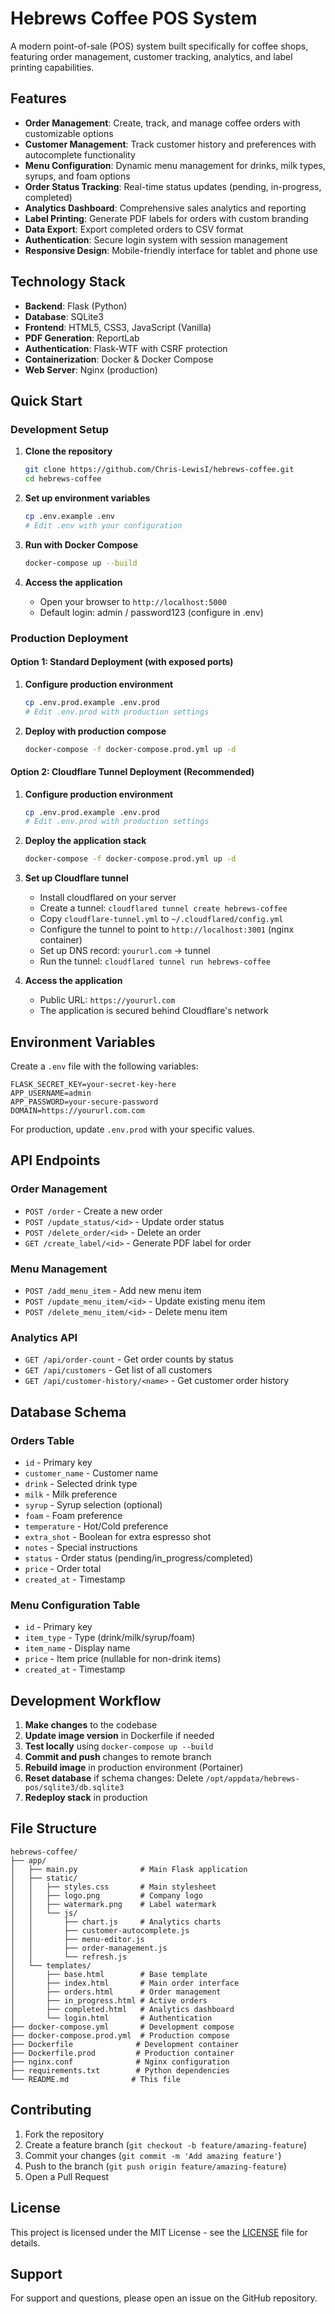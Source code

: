# Hebrews Coffee POS System

A modern point-of-sale (POS) system built specifically for coffee shops, featuring order management, customer tracking, analytics, and label printing capabilities.

## Features

- **Order Management**: Create, track, and manage coffee orders with customizable options
- **Customer Management**: Track customer history and preferences with autocomplete functionality
- **Menu Configuration**: Dynamic menu management for drinks, milk types, syrups, and foam options
- **Order Status Tracking**: Real-time status updates (pending, in-progress, completed)
- **Analytics Dashboard**: Comprehensive sales analytics and reporting
- **Label Printing**: Generate PDF labels for orders with custom branding
- **Data Export**: Export completed orders to CSV format
- **Authentication**: Secure login system with session management
- **Responsive Design**: Mobile-friendly interface for tablet and phone use

## Technology Stack

- **Backend**: Flask (Python)
- **Database**: SQLite3
- **Frontend**: HTML5, CSS3, JavaScript (Vanilla)
- **PDF Generation**: ReportLab
- **Authentication**: Flask-WTF with CSRF protection
- **Containerization**: Docker & Docker Compose
- **Web Server**: Nginx (production)

## Quick Start

### Development Setup

1. **Clone the repository**
   ```bash
   git clone https://github.com/Chris-LewisI/hebrews-coffee.git
   cd hebrews-coffee
   ```

2. **Set up environment variables**
   ```bash
   cp .env.example .env
   # Edit .env with your configuration
   ```

3. **Run with Docker Compose**
   ```bash
   docker-compose up --build
   ```

4. **Access the application**
   - Open your browser to `http://localhost:5000`
   - Default login: admin / password123 (configure in .env)

### Production Deployment

#### Option 1: Standard Deployment (with exposed ports)
1. **Configure production environment**
   ```bash
   cp .env.prod.example .env.prod
   # Edit .env.prod with production settings
   ```

2. **Deploy with production compose**
   ```bash
   docker-compose -f docker-compose.prod.yml up -d
   ```

#### Option 2: Cloudflare Tunnel Deployment (Recommended)
1. **Configure production environment**
   ```bash
   cp .env.prod.example .env.prod
   # Edit .env.prod with production settings
   ```

2. **Deploy the application stack**
   ```bash
   docker-compose -f docker-compose.prod.yml up -d
   ```

3. **Set up Cloudflare tunnel**
   - Install cloudflared on your server
   - Create a tunnel: `cloudflared tunnel create hebrews-coffee`
   - Copy `cloudflare-tunnel.yml` to `~/.cloudflared/config.yml`
   - Configure the tunnel to point to `http://localhost:3001` (nginx container)
   - Set up DNS record: `yoururl.com` → tunnel
   - Run the tunnel: `cloudflared tunnel run hebrews-coffee`

4. **Access the application**
   - Public URL: `https://yoururl.com`
   - The application is secured behind Cloudflare's network

## Environment Variables

Create a `.env` file with the following variables:

```env
FLASK_SECRET_KEY=your-secret-key-here
APP_USERNAME=admin
APP_PASSWORD=your-secure-password
DOMAIN=https://yoururl.com.com
```

For production, update `.env.prod` with your specific values.

## API Endpoints

### Order Management
- `POST /order` - Create a new order
- `POST /update_status/<id>` - Update order status
- `POST /delete_order/<id>` - Delete an order
- `GET /create_label/<id>` - Generate PDF label for order

### Menu Management
- `POST /add_menu_item` - Add new menu item
- `POST /update_menu_item/<id>` - Update existing menu item
- `POST /delete_menu_item/<id>` - Delete menu item

### Analytics API
- `GET /api/order-count` - Get order counts by status
- `GET /api/customers` - Get list of all customers
- `GET /api/customer-history/<name>` - Get customer order history

## Database Schema

### Orders Table
- `id` - Primary key
- `customer_name` - Customer name
- `drink` - Selected drink type
- `milk` - Milk preference
- `syrup` - Syrup selection (optional)
- `foam` - Foam preference
- `temperature` - Hot/Cold preference
- `extra_shot` - Boolean for extra espresso shot
- `notes` - Special instructions
- `status` - Order status (pending/in_progress/completed)
- `price` - Order total
- `created_at` - Timestamp

### Menu Configuration Table
- `id` - Primary key
- `item_type` - Type (drink/milk/syrup/foam)
- `item_name` - Display name
- `price` - Item price (nullable for non-drink items)
- `created_at` - Timestamp

## Development Workflow

1. **Make changes** to the codebase
2. **Update image version** in Dockerfile if needed
3. **Test locally** using `docker-compose up --build`
4. **Commit and push** changes to remote branch
5. **Rebuild image** in production environment (Portainer)
6. **Reset database** if schema changes: Delete `/opt/appdata/hebrews-pos/sqlite3/db.sqlite3`
7. **Redeploy stack** in production

## File Structure

```
hebrews-coffee/
├── app/
│   ├── main.py              # Main Flask application
│   ├── static/
│   │   ├── styles.css       # Main stylesheet
│   │   ├── logo.png         # Company logo
│   │   ├── watermark.png    # Label watermark
│   │   └── js/
│   │       ├── chart.js     # Analytics charts
│   │       ├── customer-autocomplete.js
│   │       ├── menu-editor.js
│   │       ├── order-management.js
│   │       └── refresh.js
│   └── templates/
│       ├── base.html        # Base template
│       ├── index.html       # Main order interface
│       ├── orders.html      # Order management
│       ├── in_progress.html # Active orders
│       ├── completed.html   # Analytics dashboard
│       └── login.html       # Authentication
├── docker-compose.yml       # Development compose
├── docker-compose.prod.yml  # Production compose
├── Dockerfile              # Development container
├── Dockerfile.prod         # Production container
├── nginx.conf              # Nginx configuration
├── requirements.txt        # Python dependencies
└── README.md              # This file
```

## Contributing

1. Fork the repository
2. Create a feature branch (`git checkout -b feature/amazing-feature`)
3. Commit your changes (`git commit -m 'Add amazing feature'`)
4. Push to the branch (`git push origin feature/amazing-feature`)
5. Open a Pull Request

## License

This project is licensed under the MIT License - see the [LICENSE](LICENSE) file for details.

## Support

For support and questions, please open an issue on the GitHub repository.
